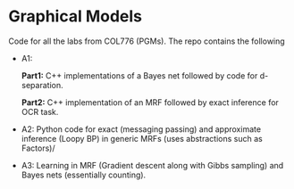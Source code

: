 # Graphical Models
Code for all the labs from COL776 (PGMs). The repo contains the following

* A1: 

   **Part1:** C++ implementations of a Bayes net followed by code for d-separation. 

   **Part2:** C++ implementation of an MRF followed by exact inference for OCR task.

* A2: Python code for exact (messaging passing) and approximate inference (Loopy BP) in generic MRFs (uses abstractions such as Factors)/
* A3: Learning in MRF (Gradient descent along with Gibbs sampling) and Bayes nets (essentially counting).
